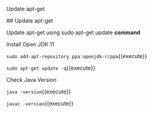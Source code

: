 Update apt-get

## Update apt-get

Update apt-get using sudo apt-get update **command**



Install Open JDK 11

`sudo add-apt-repository ppa:openjdk-r/ppa`{{execute}}

`sudo apt-get update -q`{{execute}}


Check Java Version

`java -version`{{execute}}

`javac -version`{{execute}}


